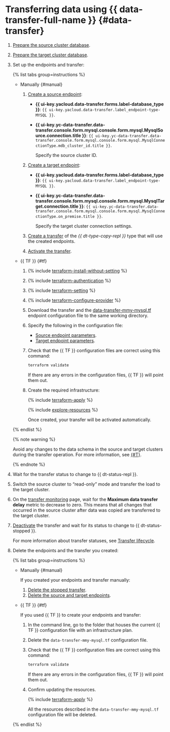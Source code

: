 # Transferring data using {{ data-transfer-full-name }} {#data-transfer}

1. [Prepare the source cluster database](../../data-transfer/operations/prepare.md#source-my).
1. [Prepare the target cluster database](../../data-transfer/operations/prepare.md#target-my).
1. Set up the endpoints and transfer:

   {% list tabs group=instructions %}

   - Manually {#manual}

      1. [Create a source endpoint](../../data-transfer/operations/endpoint/index.md#create):

         * **{{ ui-key.yacloud.data-transfer.forms.label-database_type }}**: `{{ ui-key.yacloud.data-transfer.label_endpoint-type-MYSQL }}`.
         * **{{ ui-key.yc-data-transfer.data-transfer.console.form.mysql.console.form.mysql.MysqlSource.connection.title }}**: `{{ ui-key.yc-data-transfer.data-transfer.console.form.mysql.console.form.mysql.MysqlConnectionType.mdb_cluster_id.title }}`.

            Specify the source cluster ID.

      1. [Create a target endpoint](../../data-transfer/operations/endpoint/index.md#create):

         * **{{ ui-key.yacloud.data-transfer.forms.label-database_type }}**: `{{ ui-key.yacloud.data-transfer.label_endpoint-type-MYSQL }}`.
         * **{{ ui-key.yc-data-transfer.data-transfer.console.form.mysql.console.form.mysql.MysqlTarget.connection.title }}**: `{{ ui-key.yc-data-transfer.data-transfer.console.form.mysql.console.form.mysql.MysqlConnectionType.on_premise.title }}`.

            Specify the target cluster connection settings.

      1. [Create a transfer](../../data-transfer/operations/transfer.md#create) of the _{{ dt-type-copy-repl }}_ type that will use the created endpoints.

      1. [Activate the transfer](../../data-transfer/operations/transfer.md#activate).

   - {{ TF }} {#tf}

      1. {% include [terraform-install-without-setting](../../_includes/mdb/terraform/install-without-setting.md) %}
      1. {% include [terraform-authentication](../../_includes/mdb/terraform/authentication.md) %}
      1. {% include [terraform-setting](../../_includes/mdb/terraform/setting.md) %}
      1. {% include [terraform-configure-provider](../../_includes/mdb/terraform/configure-provider.md) %}

      1. Download the transfer and the [data-transfer-mmy-mysql.tf](https://github.com/yandex-cloud/examples/tree/master/tutorials/terraform/data-transfer/data-transfer-mmy-mysql.tf) endpoint configuration file to the same working directory.

      1. Specify the following in the configuration file:

         * [Source endpoint parameters](../../data-transfer/operations/endpoint/source/mysql.md#managed-service).
         * [Target endpoint parameters](../../data-transfer/operations/endpoint/target/mysql.md#on-premise).

      1. Check that the {{ TF }} configuration files are correct using this command:

         ```bash
         terraform validate
         ```

         If there are any errors in the configuration files, {{ TF }} will point them out.

      1. Create the required infrastructure:

         {% include [terraform-apply](../../_includes/mdb/terraform/apply.md) %}

         {% include [explore-resources](../../_includes/mdb/terraform/explore-resources.md) %}

         Once created, your transfer will be activated automatically.

   {% endlist %}

   {% note warning %}

   Avoid any changes to the data schema in the source and target clusters during the transfer operation. For more information, see [{#T}](../../data-transfer/operations/db-actions.md).

   {% endnote %}

1. Wait for the transfer status to change to {{ dt-status-repl }}.
1. Switch the source cluster to <q>read-only</q> mode and transfer the load to the target cluster.
1. On the [transfer monitoring](../../data-transfer/operations/monitoring.md) page, wait for the **Maximum data transfer delay** metric to decrease to zero. This means that all changes that occurred in the source cluster after data was copied are transferred to the target cluster.
1. [Deactivate](../../data-transfer/operations/transfer.md#deactivate-transfer) the transfer and wait for its status to change to {{ dt-status-stopped }}.

   For more information about transfer statuses, see [Transfer lifecycle](../../data-transfer/concepts/transfer-lifecycle.md#statuses).

1. Delete the endpoints and the transfer you created:

   {% list tabs group=instructions %}

   - Manually {#manual}

      If you created your endpoints and transfer manually:

      1. [Delete the stopped transfer](../../data-transfer/operations/transfer.md#delete).
      1. [Delete the source and target endpoints](../../data-transfer/operations/endpoint/index.md#delete).

   - {{ TF }} {#tf}

      If you used {{ TF }} to create your endpoints and transfer:

      1. In the command line, go to the folder that houses the current {{ TF }} configuration file with an infrastructure plan.
      1. Delete the `data-transfer-mmy-mysql.tf` configuration file.
      1. Check that the {{ TF }} configuration files are correct using this command:

         ```bash
         terraform validate
         ```

         If there are any errors in the configuration files, {{ TF }} will point them out.

      1. Confirm updating the resources.

         {% include [terraform-apply](../../_includes/mdb/terraform/apply.md) %}

         All the resources described in the `data-transfer-mmy-mysql.tf` configuration file will be deleted.

   {% endlist %}
